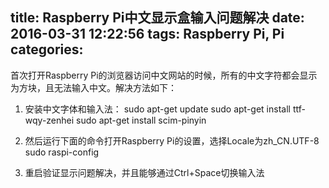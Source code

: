 title: Raspberry Pi中文显示盒输入问题解决
date: 2016-03-31 12:22:56
tags: Raspberry Pi, Pi
categories: 
---
首次打开Raspberry Pi的浏览器访问中文网站的时候，所有的中文字符都会显示为方块，且无法输入中文。解决方法如下：
<!--more-->

1. 安装中文字体和输入法：
    sudo apt-get update
    sudo apt-get install ttf-wqy-zenhei
    sudo apt-get install scim-pinyin

2. 然后运行下面的命令打开Raspberry Pi的设置，选择Locale为zh_CN.UTF-8
    sudo raspi-config

3. 重启验证显示问题解决，并且能够通过Ctrl+Space切换输入法